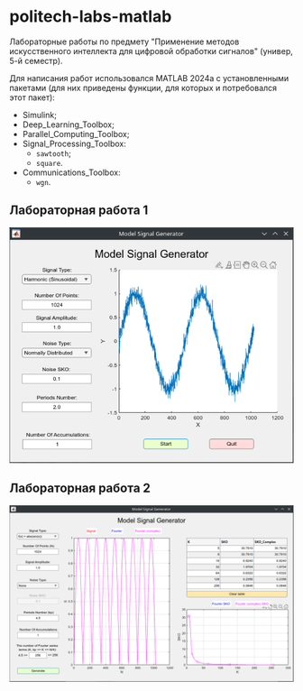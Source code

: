 # politech-labs-matlab

Лабораторные работы по предмету "Применение методов искусственного интеллекта для цифровой обработки сигналов" (универ, 5-й семестр).

Для написания работ использовался MATLAB 2024a с установленными пакетами (для них приведены функции, для которых и потребовался этот пакет):

- Simulink;
- Deep_Learning_Toolbox;
- Parallel_Computing_Toolbox;
- Signal_Processing_Toolbox:
  - `sawtooth`;
  - `square`.
- Communications_Toolbox:
  - `wgn`.

## Лабораторная работа 1

![lab_01](.readme_images/lab_01.png)

## Лабораторная работа 2

![lab_02](.readme_images/lab_02.png)
